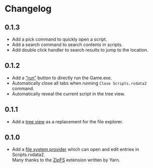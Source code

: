 # Changelog

## 0.1.3

- Add a pick command to quickly open a script.
- Add a search command to search contents in scripts.
- Add double click handler to search results to jump to the location.

## 0.1.2

- Add a [<q>run</q>](https://code.visualstudio.com/api/extension-guides/virtual-documents) button to directly run the Game.exe.
- Automatically close all tabs when running `Close Scripts.rvdata2` command.
- Automatically reveal the current script in the tree view.

## 0.1.1

- Add a [tree view](https://code.visualstudio.com/api/extension-guides/tree-view) as a replacement for the file explorer.

## 0.1.0

- Add a [file system provider](https://github.com/microsoft/vscode-extension-samples/tree/main/fsprovider-sample) which can open and edit entries in Scripts.rvdata2.\
  Many thanks to the [ZipFS](https://github.com/yarnpkg/berry/tree/master/packages/vscode-zipfs) extension written by Yarn.
